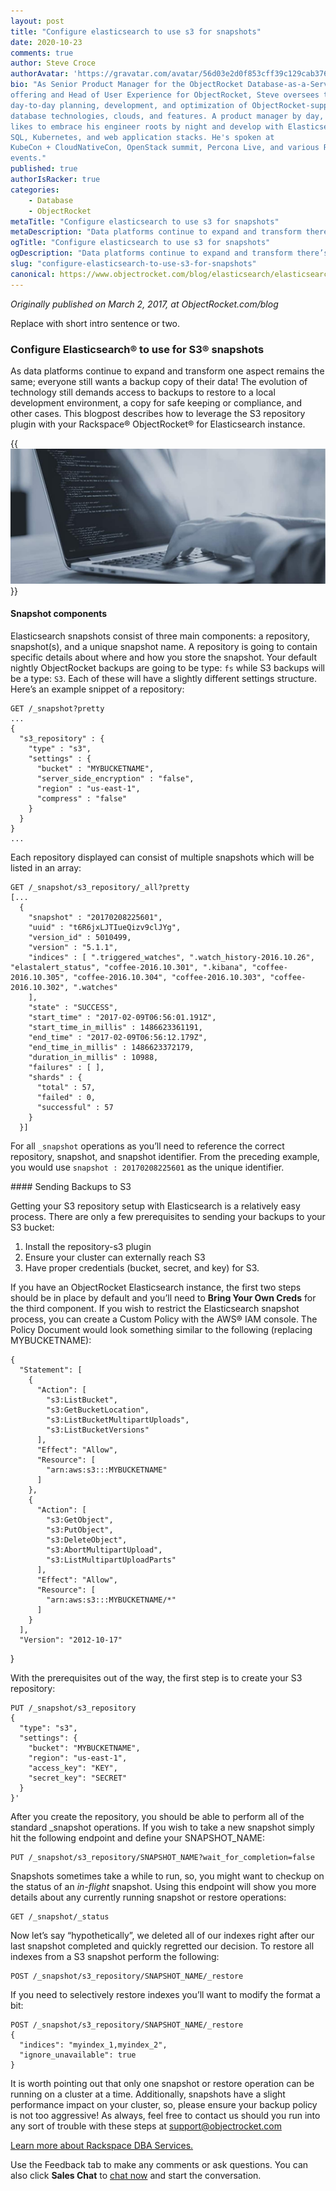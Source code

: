 ```yaml
---
layout: post
title: "Configure elasticsearch to use s3 for snapshots"
date: 2020-10-23
comments: true
author: Steve Croce
authorAvatar: 'https://gravatar.com/avatar/56d03e2d0f853cff39c129cab3761d49'
bio: "As Senior Product Manager for the ObjectRocket Database-as-a-Service
offering and Head of User Experience for ObjectRocket, Steve oversees the
day-to-day planning, development, and optimization of ObjectRocket-supported
database technologies, clouds, and features. A product manager by day, he still
likes to embrace his engineer roots by night and develop with Elasticsearch,
SQL, Kubernetes, and web application stacks. He's spoken at
KubeCon + CloudNativeCon, OpenStack summit, Percona Live, and various Rackspace
events."
published: true
authorIsRacker: true
categories:
    - Database
    - ObjectRocket
metaTitle: "Configure elasticsearch to use s3 for snapshots"
metaDescription: "Data platforms continue to expand and transform there’s one aspect that never seems to change; everyone still wants a backup copy of their data! This walkthrough will show you how to leverage the S3 repository plugin with your Rackspace ObjectRocket for Elasticsearch instance."
ogTitle: "Configure elasticsearch to use s3 for snapshots"
ogDescription: "Data platforms continue to expand and transform there’s one aspect that never seems to change; everyone still wants a backup copy of their data! This walkthrough will show you how to leverage the S3 repository plugin with your Rackspace ObjectRocket for Elasticsearch instance."
slug: "configure-elasticsearch-to-use-s3-for-snapshots"
canonical: https://www.objectrocket.com/blog/elasticsearch/elasticsearch-s3/
---
```


*Originally published on March 2, 2017, at ObjectRocket.com/blog*

Replace with short intro sentence or two.

<!--more-->

### Configure Elasticsearch&reg; to use for S3&reg; snapshots 

As data platforms continue to expand and transform one aspect remains the same; everyone still wants a backup copy of their data! The evolution of technology still demands access to backups to restore to a local development environment, a copy for safe keeping or compliance, and other cases. This blogpost describes how to leverage the S3 repository plugin with your Rackspace&reg; ObjectRocket&reg; for Elasticsearch instance.

{{<img src="picture1.jpg" title="" alt="">}}

#### Snapshot components

Elasticsearch snapshots consist of three main components: a repository, snapshot(s), and a unique snapshot name. A repository is going to contain specific details about where and how you store the snapshot. Your default nightly ObjectRocket backups are going to be type: `fs` while S3 backups will be a type: `S3`. Each of these will have a slightly different settings structure. Here’s an example snippet of a repository:

    GET /_snapshot?pretty
    ...
    {
      "s3_repository" : {
        "type" : "s3",
        "settings" : {
          "bucket" : "MYBUCKETNAME",
          "server_side_encryption" : "false",
          "region" : "us-east-1",
          "compress" : "false"
        }
      }
    }
    ...

Each repository displayed can consist of multiple snapshots which will be listed in an array:

    GET /_snapshot/s3_repository/_all?pretty
    [... 
      {
        "snapshot" : "20170208225601",
        "uuid" : "t6R6jxLJTIueQizv9clJYg",
        "version_id" : 5010499,
        "version" : "5.1.1",
        "indices" : [ ".triggered_watches", ".watch_history-2016.10.26", "elastalert_status", "coffee-2016.10.301", ".kibana", "coffee-2016.10.305", "coffee-2016.10.304", "coffee-2016.10.303", "coffee-2016.10.302", ".watches" 
        ],
        "state" : "SUCCESS",
        "start_time" : "2017-02-09T06:56:01.191Z",
        "start_time_in_millis" : 1486623361191,
        "end_time" : "2017-02-09T06:56:12.179Z",
        "end_time_in_millis" : 1486623372179,
        "duration_in_millis" : 10988,
        "failures" : [ ],
        "shards" : {
          "total" : 57,
          "failed" : 0,
          "successful" : 57
        }
      }]

For all `_snapshot` operations as you’ll need to reference the correct repository, snapshot, and snapshot identifier. From the preceding example, you would use `snapshot : 20170208225601` as the unique identifier.

#### Sending Backups to S3

Getting your S3 repository setup with Elasticsearch is a relatively easy process. There are only a few prerequisites to sending your backups to your S3 bucket: 

1. Install the repository-s3 plugin
2. Ensure your cluster can externally reach S3
3. Have proper credentials (bucket, secret, and key) for S3. 

If you have an ObjectRocket Elasticsearch instance, the first two steps should be in place by default and you’ll need to **Bring Your Own Creds** for the third component. If you wish to restrict the Elasticsearch snapshot process, you can create a Custom Policy with the AWS&reg; IAM console. The Policy Document would look something similar to the following (replacing MYBUCKETNAME):

    {
      "Statement": [
        {
          "Action": [
            "s3:ListBucket",
            "s3:GetBucketLocation",
            "s3:ListBucketMultipartUploads",
            "s3:ListBucketVersions"
          ],
          "Effect": "Allow",
          "Resource": [
            "arn:aws:s3:::MYBUCKETNAME"
          ]
        },
        {
          "Action": [
            "s3:GetObject",
            "s3:PutObject",
            "s3:DeleteObject",
            "s3:AbortMultipartUpload",
            "s3:ListMultipartUploadParts"
          ],
          "Effect": "Allow",
          "Resource": [
            "arn:aws:s3:::MYBUCKETNAME/*"
          ]
        }
      ],
      "Version": "2012-10-17"
}

With the prerequisites out of the way, the first step is to create your S3 repository:

    PUT /_snapshot/s3_repository
    {
      "type": "s3",
      "settings": {
        "bucket": "MYBUCKETNAME",
        "region": "us-east-1",
        "access_key": "KEY",
        "secret_key": "SECRET"
      }
    }'

After you create the repository, you should be able to perform all of the standard _snapshot operations. If you wish to take a new snapshot simply hit the following endpoint and define your SNAPSHOT_NAME:

    PUT /_snapshot/s3_repository/SNAPSHOT_NAME?wait_for_completion=false

Snapshots sometimes take a while to run, so, you might want to checkup on the status of an _in-flight_ snapshot. Using this endpoint will show you more details about any currently running snapshot or restore operations:

    GET /_snapshot/_status

Now let’s say “hypothetically”, we deleted all of our indexes right after our last snapshot completed and quickly regretted our decision. To restore all indexes from a S3 snapshot perform the following:

    POST /_snapshot/s3_repository/SNAPSHOT_NAME/_restore

If you need to selectively restore indexes you’ll want to modify the format a bit:

    POST /_snapshot/s3_repository/SNAPSHOT_NAME/_restore
    {
      "indices": "myindex_1,myindex_2",
      "ignore_unavailable": true
    }

It is worth pointing out that only one snapshot or restore operation can be running on a cluster at a time. Additionally, snapshots have a slight performance impact on your cluster, so, please ensure your backup policy is not too aggressive! 
As always, feel free to contact us should you run into any sort of trouble with these steps at [support@objectrocket.com](https://auth.objectrocket.cloud/login?state=g6Fo2SBCaWxfYUdPSnhCd3hGWnMxNk5obUp0cFlXT1VIRmJSZaN0aWTZIGlFdHhNME5Lb205WTg1WEJVU2ZXQTNESEZFa1F4cExQo2NpZNkgVFpENzVQcm55b1pBSUNtSjNSYjJHMEw4VkM0bzBib2M&client=TZD75PrnyoZAICmJ3Rb2G0L8VC4o0boc&protocol=oauth2&response_type=token%20id_token&nonce=068852a9-8562-4b36-bf25-a79a5d728f64&scope=openid%20email%20name&redirect_uri=https%3A%2F%2Fapp.objectrocket.cloud%2Fsession-callback&audience=https%3A%2F%2Fapi.objectrocket.cloud&_ga=2.236108097.1797400172.1603119104-1358969005.1602515327&__hsfp=176983327&__hstc=227540674.6c2da1a33c3f4e98dc8ac794308ed907.1602515328573.1603391545358.1603396476758.44&__hssc=227540674.1.1603396476758)



<a class="cta purple" id="cta" href="https://www.rackspace.com/data/dba-services">Learn more about Rackspace DBA Services.</a>


Use the Feedback tab to make any comments or ask questions. You can also click
**Sales Chat** to [chat now](https://www.rackspace.com/) and start the conversation.
